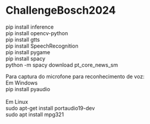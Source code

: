 # ChallengeBosch2024

pip install inference <br>
pip install opencv-python <br>
pip install gtts <br>
pip install SpeechRecognition <br>
pip install pygame <br>
pip install spacy <br>
python -m spacy download pt_core_news_sm <br>


Para captura do microfone para reconhecimento de voz: <br>
Em Windows <br>
pip install pyaudio <br>
<br>
Em Linux <br>
sudo apt-get install portaudio19-dev <br>
sudo apt install mpg321
